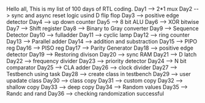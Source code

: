 Hello all,
This is my list of 100 days of RTL coding.
Day1 --> 2*1 mux
Day2 --> sync and async reset logic usind D flip flop
Day3 --> positive edge detector
Day4 --> up down counter
Day5 --> 8 bit ALU
Day6 --> XOR bitwise
Day7 --> Shift register
Day8 --> Binary to Gray converter
Day9 --> Sequence Detector
Day10 --> fulladder
Day11 --> cyclic lamp
Day12 --> ring counter
Day13 --> Parallel adder
Day14 --> addition and substraction 
Day15 --> PIPO reg
Day16 --> PISO reg
Day17 --> Parity Generator
Day18 --> positive edge detector
Day19 --> Restoring divison
Day20 --> sync RAM
Day21 --> D latch
Day22 --> frequency divider
Day23 --> priority detector
Day24 --> N bit comparator
Day25 --> CLA adder
Day26 --> clock divider
Day27 --> Testbench using task
Day28 --> create class in testbench
Day29 --> user upadate class
Day30 --> class copy
Day31 --> custom copy
Day32 --> shallow copy
Day33 --> deep copy
Day34 --> Random values
Day35 --> Randc and rand
Day36 --> checking randomization successful
